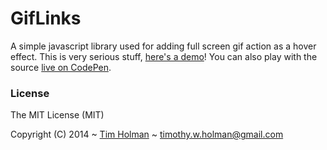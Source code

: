 # GifLinks

A simple javascript library used for adding full screen gif action as a hover effect. This is very serious stuff, [here's a demo](http://tholman.com/giflinks)! You can also play with the source [live on CodePen](http://codepen.io/tholman/pen/gJBdi).

### License

The MIT License (MIT)

Copyright (C) 2014 ~ [Tim Holman](http://tholman.com) ~ timothy.w.holman@gmail.com
